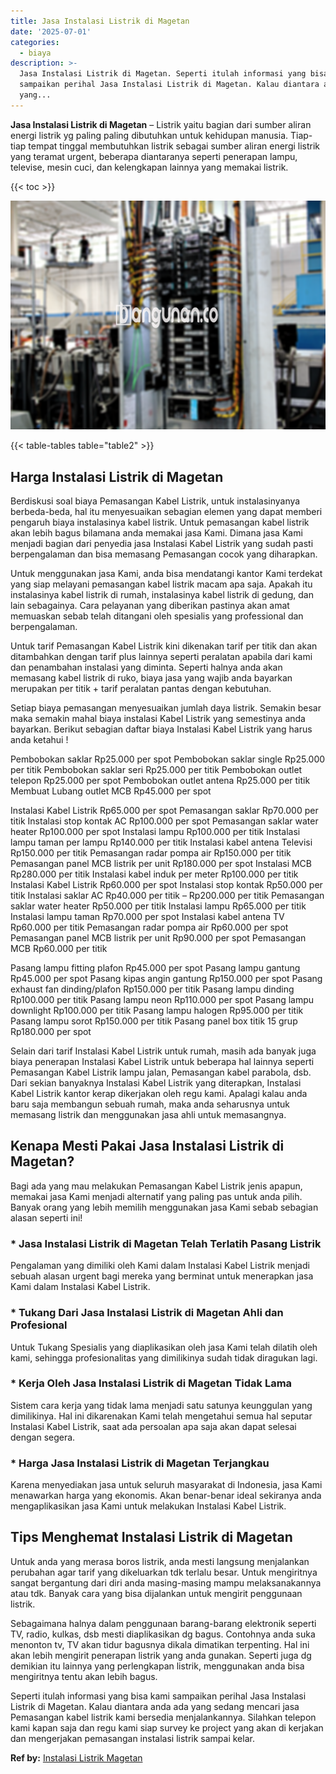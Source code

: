 ```yaml
---
title: Jasa Instalasi Listrik di Magetan
date: '2025-07-01'
categories:
  - biaya
description: >-
  Jasa Instalasi Listrik di Magetan. Seperti itulah informasi yang bisa kami
  sampaikan perihal Jasa Instalasi Listrik di Magetan. Kalau diantara anda ada
  yang...
---
```


**Jasa Instalasi Listrik di Magetan** – Listrik yaitu bagian dari sumber aliran energi listrik yg paling paling dibutuhkan untuk kehidupan manusia. Tiap-tiap tempat tinggal membutuhkan listrik sebagai sumber aliran energi listrik yang teramat urgent, beberapa diantaranya seperti penerapan lampu, televise, mesin cuci, dan kelengkapan lainnya yang memakai listrik.

{{< toc >}}

![Jasa Instalasi Listrik di Magetan](/images/instalasi-listrik-murah28.png)

{{< table-tables table="table2" >}}

## Harga Instalasi Listrik di Magetan

Berdiskusi soal biaya Pemasangan Kabel Listrik, untuk instalasinyanya berbeda-beda, hal itu menyesuaikan sebagian elemen yang dapat memberi pengaruh biaya instalasinya kabel listrik. Untuk pemasangan kabel listrik akan lebih bagus bilamana anda memakai jasa Kami. Dimana jasa Kami menjadi bagian dari penyedia jasa Instalasi Kabel Listrik yang sudah pasti berpengalaman dan bisa memasang Pemasangan cocok yang diharapkan.

Untuk menggunakan jasa Kami, anda bisa mendatangi kantor Kami terdekat yang siap melayani pemasangan kabel listrik macam apa saja. Apakah itu instalasinya kabel listrik di rumah, instalasinya kabel listrik di gedung, dan lain sebagainya. Cara pelayanan yang diberikan pastinya akan amat memuaskan sebab telah ditangani oleh spesialis yang professional dan berpengalaman.

Untuk tarif Pemasangan Kabel Listrik kini dikenakan tarif per titik dan akan ditambahkan dengan tarif plus lainnya seperti peralatan apabila dari kami dan penambahan instalasi yang diminta. Seperti halnya anda akan memasang kabel listrik di ruko, biaya jasa yang wajib anda bayarkan merupakan per titik + tarif peralatan pantas dengan kebutuhan.

Setiap biaya pemasangan menyesuaikan jumlah daya listrik. Semakin besar maka semakin mahal biaya instalasi Kabel Listrik yang semestinya anda bayarkan. Berikut sebagian daftar biaya Instalasi Kabel Listrik yang harus anda ketahui !

Pembobokan saklar Rp25.000 per spot Pembobokan saklar single Rp25.000 per titik Pembobokan saklar seri Rp25.000 per titik Pembobokan outlet telepon Rp25.000 per spot Pembobokan outlet antena Rp25.000 per titik Membuat Lubang outlet MCB Rp45.000 per spot

Instalasi Kabel Listrik Rp65.000 per spot Pemasangan saklar Rp70.000 per titik Instalasi stop kontak AC Rp100.000 per spot Pemasangan saklar water heater Rp100.000 per spot Instalasi lampu Rp100.000 per titik Instalasi lampu taman per lampu Rp140.000 per titik Instalasi kabel antena Televisi Rp150.000 per titik Pemasangan radar pompa air Rp150.000 per titik Pemasangan panel MCB listrik per unit Rp180.000 per spot Instalasi MCB Rp280.000 per titik Instalasi kabel induk per meter Rp100.000 per titik Instalasi Kabel Listrik Rp60.000 per spot Instalasi stop kontak Rp50.000 per titik Instalasi saklar AC Rp40.000 per titik – Rp200.000 per titik Pemasangan saklar water heater Rp50.000 per titik Instalasi lampu Rp65.000 per titik Instalasi lampu taman Rp70.000 per spot Instalasi kabel antena TV Rp60.000 per titik Pemasangan radar pompa air Rp60.000 per spot Pemasangan panel MCB listrik per unit Rp90.000 per spot Pemasangan MCB Rp60.000 per titik

Pasang lampu fitting plafon Rp45.000 per spot Pasang lampu gantung Rp45.000 per spot Pasang kipas angin gantung Rp150.000 per spot Pasang exhaust fan dinding/plafon Rp150.000 per titik Pasang lampu dinding Rp100.000 per titik Pasang lampu neon Rp110.000 per spot Pasang lampu downlight Rp100.000 per titik Pasang lampu halogen Rp95.000 per titik Pasang lampu sorot Rp150.000 per titik Pasang panel box titik 15 grup Rp180.000 per spot

Selain dari tarif Instalasi Kabel Listrik untuk rumah, masih ada banyak juga biaya penerapan Instalasi Kabel Listrik untuk beberapa hal lainnya seperti Pemasangan Kabel Listrik lampu jalan, Pemasangan kabel parabola, dsb. Dari sekian banyaknya Instalasi Kabel Listrik yang diterapkan, Instalasi Kabel Listrik kantor kerap dikerjakan oleh regu kami. Apalagi kalau anda baru saja membangun sebuah rumah, maka anda seharusnya untuk memasang listrik dan menggunakan jasa ahli untuk memasangnya.

## Kenapa Mesti Pakai Jasa Instalasi Listrik di Magetan?

Bagi ada yang mau melakukan Pemasangan Kabel Listrik jenis apapun, memakai jasa Kami menjadi alternatif yang paling pas untuk anda pilih. Banyak orang yang lebih memilih menggunakan jasa Kami sebab sebagian alasan seperti ini!

### \* Jasa Instalasi Listrik di Magetan Telah Terlatih Pasang Listrik

Pengalaman yang dimiliki oleh Kami dalam Instalasi Kabel Listrik menjadi sebuah alasan urgent bagi mereka yang berminat untuk menerapkan jasa Kami dalam Instalasi Kabel Listrik.

### \* Tukang Dari Jasa Instalasi Listrik di Magetan Ahli dan Profesional

Untuk Tukang Spesialis yang diaplikasikan oleh jasa Kami telah dilatih oleh kami, sehingga profesionalitas yang dimilikinya sudah tidak diragukan lagi.

### \* Kerja Oleh Jasa Instalasi Listrik di Magetan Tidak Lama

Sistem cara kerja yang tidak lama menjadi satu satunya keunggulan yang dimilikinya. Hal ini dikarenakan Kami telah mengetahui semua hal seputar Instalasi Kabel Listrik, saat ada persoalan apa saja akan dapat selesai dengan segera.

### \* Harga Jasa Instalasi Listrik di Magetan Terjangkau

Karena menyediakan jasa untuk seluruh masyarakat di Indonesia, jasa Kami menawarkan harga yang ekonomis. Akan benar-benar ideal sekiranya anda mengaplikasikan jasa Kami untuk melakukan Instalasi Kabel Listrik.

## Tips Menghemat Instalasi Listrik di Magetan


Untuk anda yang merasa boros listrik, anda mesti langsung menjalankan perubahan agar tarif yang dikeluarkan tdk terlalu besar. Untuk mengiritnya sangat bergantung dari diri anda masing-masing mampu melaksanakannya atau tdk. Banyak cara yang bisa dijalankan untuk mengirit penggunaan listrik.

Sebagaimana halnya dalam penggunaan barang-barang elektronik seperti TV, radio, kulkas, dsb mesti diaplikasikan dg bagus. Contohnya anda suka menonton tv, TV akan tidur bagusnya dikala dimatikan terpenting. Hal ini akan lebih mengirit penerapan listrik yang anda gunakan. Seperti juga dg demikian itu lainnya yang perlengkapan listrik, menggunakan anda bisa mengiritnya tentu akan lebih bagus.

Seperti itulah informasi yang bisa kami sampaikan perihal Jasa Instalasi Listrik di Magetan. Kalau diantara anda ada yang sedang mencari jasa Pemasangan kabel listrik kami bersedia menjalankannya. Silahkan telepon kami kapan saja dan regu kami siap survey ke project yang akan di kerjakan dan mengerjakan pemasangan instalasi listrik sampai kelar.

**Ref by:** [Instalasi Listrik Magetan](https://id.wikipedia.org/wiki/Instalasi)
